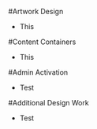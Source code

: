 #Artwork Design
- This

#Content Containers
- This

#Admin Activation
- Test

#Additional Design Work
- Test
